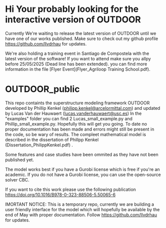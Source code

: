 # Hi Your probably looking for the interactive version of OUTDOOR
Currently We're waiting to release the latest version of OUTDOOR until we have one of our works published. Make sure to check out my github profile https://github.com/llvdrhau for updates.

We're also holding a training event in Santiago de Compostela with the latest version of the software! If you want to attend make sure you allpy before 25/05/2025 (Dead line has been extended). you can find more information in the file  [Flyer Event](Flyer_Agriloop Training School.pdf).


# OUTDOOR_public
This repo containts the superstructure modeling framework OUTDOOR developed by Phillip Kenkel (philipp.kenkel@arcelormittal.com) and updated by Lucas Van der Hauwaert (lucas.vanderhauwaert@usc.es)
In the "examples" folder you can find 2 Lucas_small_example.py and Phillip_small_example.py.
Hopefully this will get you going. To date no proper documentation has been made and errors might still be present in the code, so be wary of results.
The compleet mathematical model is described in the dissertation of Phillpp Kenkel (Dissertation_PhilippKenkel.pdf) .

Some features and case studies have been ommited as they have not been published yet.

The model works best if you have a Gurobi license which is free if you're an academic. If you do not have a Gurobi license, you can use the open-source solver CBC.

If you want to cite this work please use the following publication https://doi.org/10.1016/B978-0-323-88506-5.50065-6


IMORTANT NOTICE: This is a temporary repo, currently we are building a user friendly interface for the model which will
hopefully be available by the end of May with proper documentation. Follow https://github.com/llvdrhau for updates.


